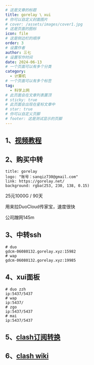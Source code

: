 ```yaml
---
# 这是文章的标题
title: gorelay \ xui
# 你可以自定义封面图片
# cover: /assets/images/cover1.jpg
# 这是页面的图标
icon: file
# 这是侧边栏的顺序
order: 3
# 设置作者
author: 三七
# 设置写作时间
date: 2024-06-13
# 一个页面可以有多个分类
category:
  - 计算机
# 一个页面可以有多个标签
tag:
  - 科学上网
# 此页面会在文章列表置顶
# sticky: true
# 此页面会出现在星标文章中
# star: true
# 你可以自定义页脚
# footer: 这是测试显示的页脚
---
```


<!-- more --> 
## 1、[视频教程](https://www.youtube.com/watch?v=gTfOYuU-29U)

## 2、购买中转

  ```component VPCard
  title: gorelay
  logo: "账号：sanqiz730@gmail.com"
  link: https://gorelay.net/
  background: rgba(253, 230, 138, 0.15)
  ```

25元1000G / 90天

用来拉DuoCloud传家宝，速度很快

公司蹭网145m

## 3、中转ssh

```
# duo
gdcm-06080132.gorelay.xyz:15982
# wap
gdcm-06080132.gorelay.xyz:19985
```

## 4、xui面板

```
# duo zzh
ip:5437/5437
# wap
ip:5437/
# zgo
ip:5437/5437
# mai
ip:5437/5437
```

## 5、[clash订阅转换](https://v2rayse.com/node-convert/)

## 6、[clash wiki](https://wiki.metacubex.one/config/)